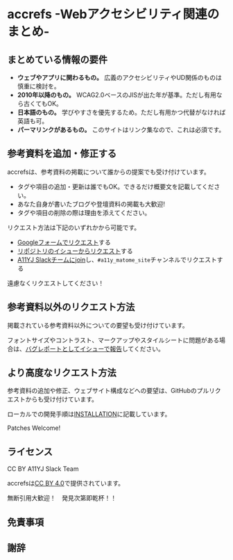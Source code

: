 # accrefs -Webアクセシビリティ関連のまとめ- 

## まとめている情報の要件

- **ウェブやアプリに関わるもの。** 広義のアクセシビリティやUD関係のものは慎重に検討を。
- **2010年以降のもの。** WCAG2.0ベースのJISが出た年が基準。ただし有用なら古くてもOK。
- **日本語のもの。** 学びやすさを優先するため。ただし有用かつ代替がなければ英語も可。
- **パーマリンクがあるもの。** このサイトはリンク集なので、これは必須です。

## 参考資料を追加・修正する

accrefsは、参考資料の掲載について誰からの提案でも受け付けています。

- タグや項目の追加・更新は誰でもOK。できるだけ概要文を記載してください。
- あなた自身が書いたブログや登壇資料の掲載も大歓迎!
- タグや項目の削除の際は理由を添えてください。

リクエスト方法は下記のいずれかから可能です。

- [Googleフォームでリクエスト](https://docs.google.com/forms/d/e/1FAIpQLSeDgNqLGZ2-CESSxW-uuJI240pNR5yS9mC3g1xE9IU5B2eA4w/viewform)する
- [リポジトリのイシューからリクエスト](https://github.com/a11yj/accrefs/issues/new/choose)する
- [A11YJ Slackチームにjoin](https://a11yj.herokuapp.com/)し、`#a11y_matome_site`チャンネルでリクエストする

遠慮なくリクエストしてください！

## 参考資料以外のリクエスト方法

掲載されている参考資料以外についての要望も受け付けています。

フォントサイズやコントラスト、マークアップやスタイルシートに問題がある場合は、[バグレポートとしてイシューで報告](https://github.com/a11yj/accrefs/issues/new/choose)してください。

## より高度なリクエスト方法

参考資料の追加や修正、ウェブサイト構成などへの要望は、GitHubのプルリクエストからも受け付けています。

ローカルでの開発手順は[INSTALLATION](INSTALLATION.md)に記載しています。

Patches Welcome!

## ライセンス

CC BY A11YJ Slack Team

accrefsは[CC BY 4.0](https://creativecommons.org/licenses/by/4.0/legalcode.ja)で提供されています。

無断引用大歓迎！　発見次第即乾杯！！

## 免責事項

## 謝辞